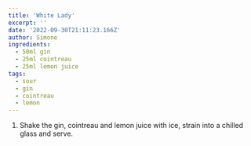 ```yaml
---
title: 'White Lady'
excerpt: ''
date: '2022-09-30T21:11:23.166Z'
author: Simone
ingredients:
  - 50ml gin
  - 25ml cointreau
  - 25ml lemon juice
tags:
  - sour
  - gin
  - cointreau
  - lemon
---
```


1. Shake the gin, cointreau and lemon juice with ice, strain into a chilled glass and serve.

